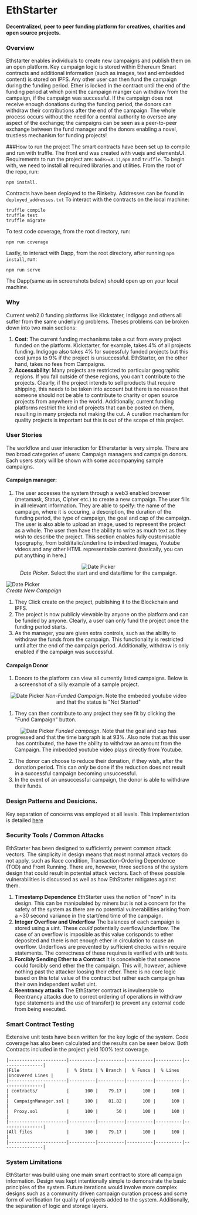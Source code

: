 # EthStarter
**Decentralized, peer to peer funding platform for creatives, charities and open source projects.**

### Overview
Ethstarter enables individuals to create new campaigns and publish them on an open platform. Key campaign logic is stored within Ethereum Smart contracts and additional information (such as images, text and embedded content) is stored on IPFS. Any other user can then fund the campaign during the funding period. Ether is locked in the contract until the end of the funding period at which point the campaign manger can withdraw from the campaign, if the campaign was successful. If the campaign does not receive enough donations during the funding period, the donors can withdraw their contributions after the end of the campaign. The whole process occurs without the need for a central authority to oversee any aspect of the exchange; the campaigns can be seen as a peer-to-peer exchange between the fund manager and the donors enabling a novel, trustless mechanism for funding projects!

###How to run the project
The smart contracts have been set up to compile and run with truffle. The front end was created with vuejs and elementsUI. Requirements to run the project are: `Node>=8.11`,`npm` and `truffle`. To begin with, we need to install all required libraries and utilities. From the root of the repo, run:

    npm install.

Contracts have been deployed to the Rinkeby. Addresses can be found in `deployed_addresses.txt` To interact with the contracts on the local machine:
  
    truffle compile
    truffle test
    truffle migrate

To test code coverage, from the root directory, run:
    
    npm run coverage

Lastly, to interact with Dapp, from the root directory, after running `npm install`, run:
      
    npm run serve

The Dapp(same as in screenshots below) should open up on your local machine.

### Why
Current web2.0 funding platforms like Kickstater, Indigogo and others all suffer from the same underlying problems. Theses problems can be broken down into two main sections:

1. **Cost**: The current funding mechanisms take a cut from every project funded on the platform. Kickstarter, for example, takes 4% of all projects funding. Indigogo also takes 4% for sucessfuly funded projects but this cost jumps to 9% if the project is unsuccessful. EthStarter, on the other hand, takes no fees from Campaigns.
2. **Accessability**: Many projects are restricted to particular geographic regions. If you fall outside of these regions, you can't contribute to the projects. Clearly, if the project intends to sell products that require shipping, this needs to be taken into account but there is no reason that someone should not be able to contribute to charity or open source projects from anywhere in the world. Additionally, current funding platforms restrict the kind of projects that can be posted on them, resulting in many projects not making the cut. A curation mechanism for quality projects is important but this is out of the scope of this project.


### User Stories
The workflow and user interaction for Etherstarter is very simple. There are two broad categories of users: Campaign managers and campaign donors. Each users story will be shown with some accompanying sample campaigns.

#### Campaign manager:

1. The user accesses the system through a web3 enabled browser (metamask, Status, Cipher etc.) to create a new campaign. The user fills in all relevant information. They are able to speify: the name of the campaign, where it is occuring, a description, the duration of the funding period, the type of campaign, the goal and cap of the campaign. The user is also able to upload an image, used to represent the project as a whole. The user then have the ability to write as much text as they wish to describe the project. This section enables fully customisable typography, from bold/italic/underline to imbedited images, Youtube videos and any other HTML representable content (basically, you can put anything in here.)
<p align="center">  
  <img
   src="https://github.com/SoIidarity/EthStarter/blob/master/img/DatePicker.png?raw=true" alt="Date Picker"/>
  <br>
  <i>Date Picker</i>. Select the start and end date/time for the campaign.
</p>
<p>
  <img src="https://github.com/SoIidarity/EthStarter/blob/master/img/CreateCampaignCats.png?raw=true" alt="Date Picker"/>
  <br>
  <i>Create New Campaign</i>
  
</p>

1. They Click create on the project, publishing it to the Blockchain and IPFS.
2. The project is now publicly viewable by anyone on the platform and can be funded by anyone. Clearly, a user can only fund the project once the funding period starts.
3. As the manager, you are given extra controls, such as the ability to withdraw the funds from the campaign. This functionality is restricted until after the end of the campaign period. Additionally, withdraw is only enabled if the campaign was successful.

#### Campaign Donor

1. Donors to the platform can view all currently listed campaigns. Below is a screenshot of a silly example of a sample project.
<p align="center">
  <img src="https://github.com/SoIidarity/EthStarter/blob/master/img/buffHourse.png?raw=true" alt="Date Picker"/>
  <i>Non-Funded Campaign</i>. Note the embeded youtube video and that the status is "Not Started"
  <br>
</p>

1. They can then contribute to any project they see fit by clicking the "Fund Campaign" button.
  <p align="center">
  <img src="https://github.com/SoIidarity/EthStarter/blob/master/img/buffHourseFunded.png?raw=true" alt="Date Picker"/>
  <i>Funded campaign</i>. Note that the goal and cap has progressed and that the time bargraph is at 93%. Also note that as this user has contributed, the have the ability to withdraw an amount from the Campaign. The imbedded youtube video plays directly from Youtube.
  <br>
</p>

2. The donor can choose to reduce their donation, if they wish, after the donation period. This can *only* be done if the reduction does not result in a successful campaign becoming unsuccessful.
3. In the event of an unsuccessful campaign, the donor is able to withdraw their funds.

### Design Patterns and Desicions. 
Key separation of concerns was employed at all levels. This implementation is detailed [here](https://www.google.com)


### Security Tools / Common Attacks
EthStarter has been designed to sufficiently prevent common attack vectors. The simplicity in design means that most normal attack vectors do not apply, such as Race condition, Transaction-Ordering Dependence (TOD) and Front Running. There are, however, three sections of the system design that could result in potential attack vectors. Each of these possible vulnerabilities is discussed as well as how EthStarter mitigates against them.

1. **Timestamp Dependence**
EthStarter uses the notion of "now" in its design. This can be manipulated by miners but is not a concern for the safety of the system as there are no potential vulnerabilities arising from a ~30 second variance in the start/end time of the campaign.
2. **Integer Overflow and Underflow**
The balances of each campaign is stored using a uint. These *could* potentially overflow/underflow. The case of an overflow is imposible as this value corisponds to ether deposited and there is not enough ether in circulation to cause an overflow. Underflows are prevented by sufficient checks within require statements. The correctness of these requires is verified with unit tests.
3. **Forcibly Sending Ether to a Contract**
It is conceivable that someone could forcibly send ether the the campaign. This will, however, achieve nothing past the attacker loosing their ether. There is no core logic based on this total value of the contract but rather each campaign has their own independent wallet uint.
4. **Reentrancy attacks**
The EthStarter contract is invulnerable to Reentrancy attacks due to correct ordering of operations in withdraw type statements and the use of transfer() to prevent any external code from being executed.

### Smart Contract Testing
Extensive unit tests have been written for the key logic of the system. Code coverage has also been calculated and the results can be seen below. Both Contracts included in the project yield 100% test coverage.

    |----------------------|----------|----------|----------|----------|----------------|
    |File                  |  % Stmts | % Branch |  % Funcs |  % Lines |Uncovered Lines |
    |----------------------|----------|----------|----------|----------|----------------|
    | contracts/           |      100 |    79.17 |      100 |      100 |                |
    |  CampaignManager.sol |      100 |    81.82 |      100 |      100 |                |
    |  Proxy.sol           |      100 |       50 |      100 |      100 |                |
    |----------------------|----------|----------|----------|----------|----------------|
    |All files             |      100 |    79.17 |      100 |      100 |                |
    |----------------------|----------|----------|----------|----------|----------------|


### System Limitations
EthStarter was build using one main smart contract to store all campaign information. Design was kept intentionally simple to demonstrate the basic principles of the system. Future iterations would involve more complex designs such as a community driven campaign curation process and some form of verification for quality of projects added to the system. Additionally, the separation of logic and storage layers.
